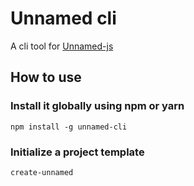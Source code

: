 # Unnamed cli

A cli tool for [Unnamed-js](https://github.com/mart-anthony-stark/Unnamed.js)

## How to use

### Install it globally using npm or yarn

```console
npm install -g unnamed-cli
```

### Initialize a project template

```console
create-unnamed
```
